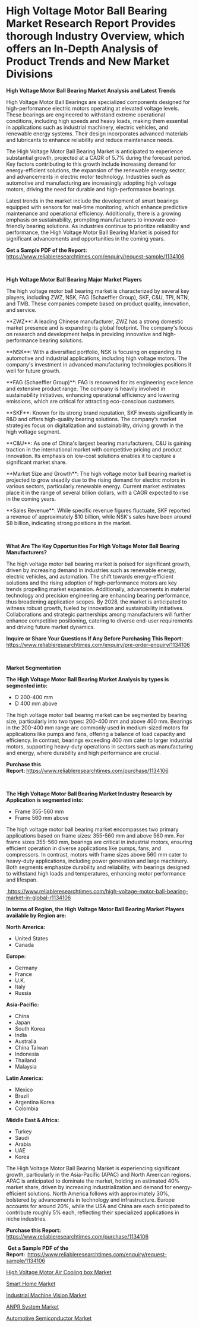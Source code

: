 <p><h1>High Voltage Motor Ball Bearing Market Research Report Provides thorough Industry Overview, which offers an In-Depth Analysis of Product Trends and New Market Divisions</h1></p><p><strong>High Voltage Motor Ball Bearing Market Analysis and Latest Trends</strong></p>
<p><p>High Voltage Motor Ball Bearings are specialized components designed for high-performance electric motors operating at elevated voltage levels. These bearings are engineered to withstand extreme operational conditions, including high speeds and heavy loads, making them essential in applications such as industrial machinery, electric vehicles, and renewable energy systems. Their design incorporates advanced materials and lubricants to enhance reliability and reduce maintenance needs.</p><p>The High Voltage Motor Ball Bearing Market is anticipated to experience substantial growth, projected at a CAGR of 5.7% during the forecast period. Key factors contributing to this growth include increasing demand for energy-efficient solutions, the expansion of the renewable energy sector, and advancements in electric motor technology. Industries such as automotive and manufacturing are increasingly adopting high voltage motors, driving the need for durable and high-performance bearings.</p><p>Latest trends in the market include the development of smart bearings equipped with sensors for real-time monitoring, which enhance predictive maintenance and operational efficiency. Additionally, there is a growing emphasis on sustainability, prompting manufacturers to innovate eco-friendly bearing solutions. As industries continue to prioritize reliability and performance, the High Voltage Motor Ball Bearing Market is poised for significant advancements and opportunities in the coming years.</p></p>
<p><strong>Get a Sample PDF of the Report:&nbsp;</strong> <a href="https://www.reliableresearchtimes.com/enquiry/request-sample/1134106?utm_campaign=1287&utm_medium=2&utm_source=Github&utm_content=ia&utm_term=08102024&utm_id=high-voltage-motor-ball-bearing">https://www.reliableresearchtimes.com/enquiry/request-sample/1134106</a></p>
<p>&nbsp;</p>
<p><strong>High Voltage Motor Ball Bearing Major Market Players</strong></p>
<p><p>The high voltage motor ball bearing market is characterized by several key players, including ZWZ, NSK, FAG (Schaeffler Group), SKF, C&U, TPI, NTN, and TMB. These companies compete based on product quality, innovation, and service.</p><p>**ZWZ**: A leading Chinese manufacturer, ZWZ has a strong domestic market presence and is expanding its global footprint. The company's focus on research and development helps in providing innovative and high-performance bearing solutions.</p><p>**NSK**: With a diversified portfolio, NSK is focusing on expanding its automotive and industrial applications, including high voltage motors. The company's investment in advanced manufacturing technologies positions it well for future growth.</p><p>**FAG (Schaeffler Group)**: FAG is renowned for its engineering excellence and extensive product range. The company is heavily involved in sustainability initiatives, enhancing operational efficiency and lowering emissions, which are critical for attracting eco-conscious customers.</p><p>**SKF**: Known for its strong brand reputation, SKF invests significantly in R&D and offers high-quality bearing solutions. The company’s market strategies focus on digitalization and sustainability, driving growth in the high voltage segment.</p><p>**C&U**: As one of China's largest bearing manufacturers, C&U is gaining traction in the international market with competitive pricing and product innovation. Its emphasis on low-cost solutions enables it to capture a significant market share.</p><p>**Market Size and Growth**: The high voltage motor ball bearing market is projected to grow steadily due to the rising demand for electric motors in various sectors, particularly renewable energy. Current market estimates place it in the range of several billion dollars, with a CAGR expected to rise in the coming years.</p><p>**Sales Revenue**: While specific revenue figures fluctuate, SKF reported a revenue of approximately $10 billion, while NSK's sales have been around $8 billion, indicating strong positions in the market.</p></p>
<p>&nbsp;</p>
<p><strong>What Are The Key Opportunities For High Voltage Motor Ball Bearing Manufacturers?</strong></p>
<p><p>The high voltage motor ball bearing market is poised for significant growth, driven by increasing demand in industries such as renewable energy, electric vehicles, and automation. The shift towards energy-efficient solutions and the rising adoption of high-performance motors are key trends propelling market expansion. Additionally, advancements in material technology and precision engineering are enhancing bearing performance, thus broadening application scopes. By 2028, the market is anticipated to witness robust growth, fueled by innovation and sustainability initiatives. Collaborations and strategic partnerships among manufacturers will further enhance competitive positioning, catering to diverse end-user requirements and driving future market dynamics.</p></p>
<p><strong>Inquire or Share Your Questions If Any Before Purchasing This Report:</strong> <a href="https://www.reliableresearchtimes.com/enquiry/pre-order-enquiry/1134106?utm_campaign=1287&utm_medium=2&utm_source=Github&utm_content=ia&utm_term=08102024&utm_id=high-voltage-motor-ball-bearing">https://www.reliableresearchtimes.com/enquiry/pre-order-enquiry/1134106</a></p>
<p>&nbsp;</p>
<p><strong>Market Segmentation</strong></p>
<p><strong>The High Voltage Motor Ball Bearing Market Analysis by types is segmented into:</strong></p>
<p><ul><li>D 200-400 mm</li><li>D 400 mm above</li></ul></p>
<p><p>The high voltage motor ball bearing market can be segmented by bearing size, particularly into two types: 200-400 mm and above 400 mm. Bearings in the 200-400 mm range are commonly used in medium-sized motors for applications like pumps and fans, offering a balance of load capacity and efficiency. In contrast, bearings exceeding 400 mm cater to larger industrial motors, supporting heavy-duty operations in sectors such as manufacturing and energy, where durability and high performance are crucial.</p></p>
<p><strong>Purchase this Report:&nbsp;</strong><a href="https://www.reliableresearchtimes.com/purchase/1134106?utm_campaign=1287&utm_medium=2&utm_source=Github&utm_content=ia&utm_term=08102024&utm_id=high-voltage-motor-ball-bearing">https://www.reliableresearchtimes.com/purchase/1134106</a></p>
<p>&nbsp;</p>
<p><strong>The High Voltage Motor Ball Bearing Market Industry Research by Application is segmented into:</strong></p>
<p><ul><li>Frame 355-560 mm</li><li>Frame 560 mm above</li></ul></p>
<p><p>The high voltage motor ball bearing market encompasses two primary applications based on frame sizes: 355-560 mm and above 560 mm. For frame sizes 355-560 mm, bearings are critical in industrial motors, ensuring efficient operation in diverse applications like pumps, fans, and compressors. In contrast, motors with frame sizes above 560 mm cater to heavy-duty applications, including power generation and large machinery. Both segments emphasize durability and reliability, with bearings designed to withstand high loads and temperatures, enhancing motor performance and lifespan.</p></p>
<p><a href="https://www.reliableresearchtimes.com/high-voltage-motor-ball-bearing-market-in-global-r1134106?utm_campaign=1287&utm_medium=2&utm_source=Github&utm_content=ia&utm_term=08102024&utm_id=high-voltage-motor-ball-bearing">&nbsp;https://www.reliableresearchtimes.com/high-voltage-motor-ball-bearing-market-in-global-r1134106</a></p>
<p><strong>In terms of Region, the High Voltage Motor Ball Bearing Market Players available by Region are:</strong></p>
<p>
    <p> <strong> North America: </strong>
        <ul>
            <li>United States</li>
            <li>Canada</li>
        </ul>
        </p> 
    <p> <strong> Europe: </strong>
        <ul>
            <li>Germany</li>
            <li>France</li>
            <li>U.K.</li>
            <li>Italy</li>
            <li>Russia</li>
        </ul>
        </p> 
    <p> <strong> Asia-Pacific: </strong>
        <ul>
            <li>China</li>
            <li>Japan</li>
            <li>South Korea</li>
            <li>India</li>
            <li>Australia</li>
            <li>China Taiwan</li>
            <li>Indonesia</li>
            <li>Thailand</li>
            <li>Malaysia</li>
        </ul>
        </p> 
    <p> <strong> Latin America: </strong>
        <ul>
            <li>Mexico</li>
            <li>Brazil</li>
            <li>Argentina Korea</li>
            <li>Colombia</li>
        </ul>
        </p> 
    <p> <strong> Middle East & Africa: </strong>
        <ul>
            <li>Turkey</li>
            <li>Saudi</li>
            <li>Arabia</li>
            <li>UAE</li>
            <li>Korea</li>
        </ul>
    </p>
    </p>
<p><p>The High Voltage Motor Ball Bearing Market is experiencing significant growth, particularly in the Asia-Pacific (APAC) and North American regions. APAC is anticipated to dominate the market, holding an estimated 40% market share, driven by increasing industrialization and demand for energy-efficient solutions. North America follows with approximately 30%, bolstered by advancements in technology and infrastructure. Europe accounts for around 20%, while the USA and China are each anticipated to contribute roughly 5% each, reflecting their specialized applications in niche industries.</p></p>
<p><strong>Purchase this Report: </strong><a href="https://www.reliableresearchtimes.com/purchase/1134106?utm_campaign=1287&utm_medium=2&utm_source=Github&utm_content=ia&utm_term=08102024&utm_id=high-voltage-motor-ball-bearing">https://www.reliableresearchtimes.com/purchase/1134106</a></p>
<p>&nbsp;<strong>Get a Sample PDF of the Report:&nbsp;&nbsp;</strong><a href="https://www.reliableresearchtimes.com/enquiry/request-sample/1134106?utm_campaign=1287&utm_medium=2&utm_source=Github&utm_content=ia&utm_term=08102024&utm_id=high-voltage-motor-ball-bearing">https://www.reliableresearchtimes.com/enquiry/request-sample/1134106</a></p>
<p><strong></strong></p>
<p><p><a href="https://github.com/nathandecarvalho/Market-Research-Report-List-5/blob/main/high-voltage-motor-air-cooling-box-market.md?utm_campaign=1287&utm_medium=2&utm_source=Github&utm_content=ia&utm_term=08102024&utm_id=high-voltage-motor-ball-bearing">High Voltage Motor Air Cooling box Market</a></p><p><a href="https://www.linkedin.com/pulse/smart-home-market-consolidation-impact-structure-2024-2031-derxc?utm_campaign=1287&utm_medium=2&utm_source=Github&utm_content=ia&utm_term=08102024&utm_id=high-voltage-motor-ball-bearing">Smart Home Market</a></p><p><a href="https://www.linkedin.com/pulse/global-industrial-machine-vision-market-opportunities-forecast-ued2e?utm_campaign=1287&utm_medium=2&utm_source=Github&utm_content=ia&utm_term=08102024&utm_id=high-voltage-motor-ball-bearing">Industrial Machine Vision Market</a></p><p><a href="https://www.linkedin.com/pulse/anpr-system-value-chain-analysis-from-raw-materials-end-user-gfjye?utm_campaign=1287&utm_medium=2&utm_source=Github&utm_content=ia&utm_term=08102024&utm_id=high-voltage-motor-ball-bearing">ANPR System Market</a></p><p><a href="https://www.linkedin.com/pulse/future-trends-global-automotive-semiconductor-market-0sije?utm_campaign=1287&utm_medium=2&utm_source=Github&utm_content=ia&utm_term=08102024&utm_id=high-voltage-motor-ball-bearing">Automotive Semiconductor Market</a></p></p>